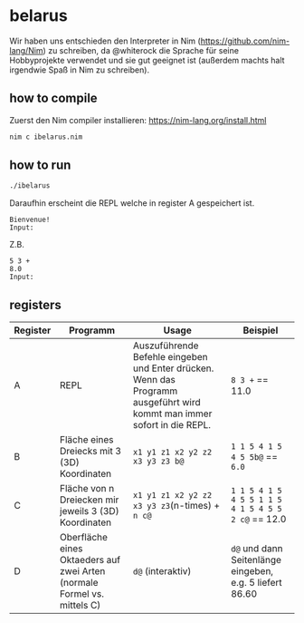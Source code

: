 # belarus

Wir haben uns entschieden den Interpreter in Nim (https://github.com/nim-lang/Nim) zu schreiben, da @whiterock die Sprache für seine Hobbyprojekte verwendet und sie gut geeignet ist (außerdem machts halt irgendwie Spaß in Nim zu schreiben).

## how to compile

Zuerst den Nim compiler installieren: https://nim-lang.org/install.html

```bash
nim c ibelarus.nim
```

## how to run

```bash
./ibelarus
```

Daraufhin erscheint die REPL welche in register A gespeichert ist.

```none
Bienvenue!
Input:
```

Z.B.

```none
5 3 +
8.0
Input:
```

## registers

| Register  | Programm | Usage | Beispiel |
| ----------| -------- | ----- | -------- |
| A | REPL | Auszuführende Befehle eingeben und Enter drücken. Wenn das Programm ausgeführt wird kommt man immer sofort in die REPL. | `8 3 +` == 11.0 | 
| B | Fläche eines Dreiecks mit 3 (3D) Koordinaten | `x1 y1 z1 x2 y2 z2 x3 y3 z3 b@` | `1 1 5 4 1 5 4 5 5b@` == `6.0` |
| C | Fläche von n Dreiecken mir jeweils 3 (3D) Koordinaten | `x1 y1 z1 x2 y2 z2 x3 y3 z3`(n-times) + `n c@` | `1 1 5 4 1 5 4 5 5 1 1 5 4 1 5 4 5 5 2 c@` == 12.0 |
| D | Oberfläche eines Oktaeders auf zwei Arten (normale Formel vs. mittels C) | `d@` (interaktiv) | `d@` und dann Seitenlänge eingeben, e.g. 5 liefert 86.60 |
